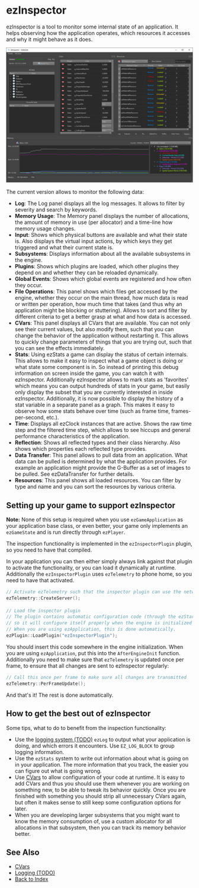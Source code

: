 # ezInspector

ezInspector is a tool to monitor some internal state of an application. It helps observing how the application operates, which resources it accesses and why it might behave as it does.

![ezInspector](media/inspector.jpg)

The current version allows to monitor the following data:

* __Log__: The Log panel displays all the log messages. It allows to filter by severity and search by keywords.
* __Memory Usage__: The Memory panel displays the number of allocations, the amount of memory in use (per allocator) and a time-line how memory usage changes.
* __Input__: Shows which physical buttons are available and what their state is. Also displays the virtual input actions, by which keys they get triggered and what their current state is.
* __Subsystems__: Displays information about all the available subsystems in the engine.
* __Plugins__: Shows which plugins are loaded, which other plugins they depend on and whether they can be reloaded dynamically.
* __Global Events__: Shows which global events are registered and how often they occur.
* __File Operations__: This panel shows which files get accessed by the engine, whether they occur on the main thread, how much data is read or written per operation, how much time that takes (and thus why an application might be blocking or stuttering). Allows to sort and filter by different criteria to get a better grasp at what and how data is accessed.
* __CVars__: This panel displays all CVars that are available. You can not only see their current values, but also modify them, such that you can change the behavior of the application without restarting it. This allows to quickly change parameters of things that you are trying out, such that you can see the effects immediately.
* __Stats__: Using ezStats a game can display the status of certain internals. This allows to make it easy to inspect what a game object is doing or what state some component is in. So instead of printing this debug information on screen inside the game, you can watch it with ezInspector. Additionally ezInspector allows to mark stats as 'favorites' which means you can output hundreds of stats in your game, but easily only display the subset that you are currently interested in inside ezInspector. Additionally, it is now possible to display the history of a stat variable in a separate panel as a graph. This makes it easy to observe how some stats behave over time (such as frame time, frames-per-second, etc.).
* __Time__: Displays all ezClock instances that are active. Shows the raw time step and the filtered time step, which allows to see hiccups and general performance characteristics of the application.
* __Reflection__: Shows all reflected types and their class hierarchy. Also shows which properties each reflected type provides.
* __Data Transfer__: This panel allows to pull data from an application. What data can be pulled is determined by what the application provides. For example an application might provide the G-Buffer as a set of images to be pulled. See ezDataTransfer for further details.
* __Resources__: This panel shows all loaded resources. You can filter by type and name and you can sort the resources by various criteria.

## Setting up your game to support ezInspector

**Note:** None of this setup is required when you use `ezGameApplication` as your application base class, or even better, your game only implements an `ezGameState` and is run directly through `ezPlayer`.

The inspection functionality is implemented in the `ezInspectorPlugin` plugin, so you need to have that compiled.

In your application you can then either simply always link against that plugin to activate the functionality, or you can load it dynamically at runtime.
Additionally the `ezInspectorPlugin` uses `ezTelemetry` to phone home, so you need to have that activated.

```cpp
// Activate ezTelemetry such that the inspector plugin can use the network connection.
ezTelemetry::CreateServer();

// Load the inspector plugin
// The plugin contains automatic configuration code (through the ezStartup system),
// so it will configure itself properly when the engine is initialized by calling ezStartup::StartupCore().
// When you are using ezApplication, this is done automatically.
ezPlugin::LoadPlugin("ezInspectorPlugin");
```

You should insert this code somewhere in the engine initialization. When you are using `ezApplication`, put this into the `AfterEngineInit` function.
Additionally you need to make sure that `ezTelemetry` is updated once per frame, to ensure that all changes are sent to ezInspector regularly:

```cpp
// Call this once per frame to make sure all changes are transmitted
ezTelemetry::PerFrameUpdate();
```

And that's it! The rest is done automatically.

## How to get the best out of ezInspector

Some tips, what to do to benefit from the inspection functionality:

* Use the [logging system (TODO)](../debugging/logging.md) `ezLog` to output what your application is doing, and which errors it encounters. Use `EZ_LOG_BLOCK` to group logging information.
* Use the `ezStats` system to write out information about what is going on in your application. The more information that you track, the easier you can figure out what is going wrong.
* Use [CVars](../debugging/cvars.md) to allow configuration of your code at runtime. It is easy to add CVars and thus you should use them whenever you are working on something new, to be able to tweak its behavior quickly. Once you are finished with something you should strip all unnecessary CVars again, but often it makes sense to still keep some configuration options for later.
* When you are developing larger subsystems that you might want to know the memory consumption of, use a custom allocator for all allocations in that subsystem, then you can track its memory behavior better.

## See Also

* [CVars](../debugging/cvars.md)
* [Logging (TODO)](../debugging/logging.md)
* [Back to Index](../index.md)
